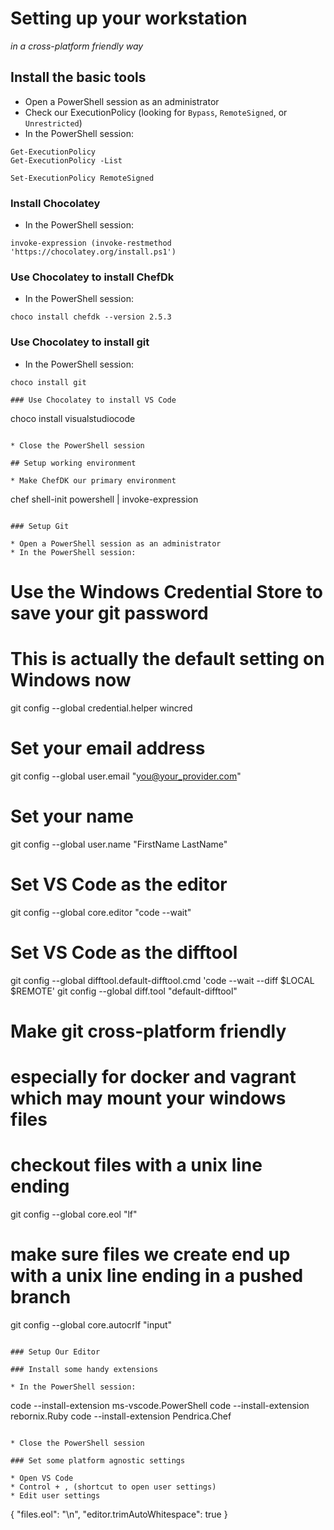 # Setting up your workstation

*in a cross-platform friendly way*

## Install the basic tools

* Open a PowerShell session as an administrator
* Check our ExecutionPolicy (looking for `Bypass`, `RemoteSigned`, or `Unrestricted`)
* In the PowerShell session:

```
Get-ExecutionPolicy
Get-ExecutionPolicy -List

Set-ExecutionPolicy RemoteSigned
```

### Install Chocolatey

* In the PowerShell session:

```
invoke-expression (invoke-restmethod 'https://chocolatey.org/install.ps1')
```

### Use Chocolatey to install ChefDk

* In the PowerShell session:

```
choco install chefdk --version 2.5.3
```

### Use Chocolatey to install git

* In the PowerShell session:

```
choco install git

### Use Chocolatey to install VS Code

```
choco install visualstudiocode
```

* Close the PowerShell session

## Setup working environment

* Make ChefDK our primary environment

```
chef shell-init powershell | invoke-expression
```

### Setup Git

* Open a PowerShell session as an administrator
* In the PowerShell session:

```
# Use the Windows Credential Store to save your git password
# This is actually the default setting on Windows now
git config --global credential.helper wincred

# Set your email address
git config --global user.email "you@your_provider.com"

# Set your name
git config --global user.name "FirstName LastName"

# Set VS Code as the editor
git config --global core.editor "code --wait"

# Set VS Code as the difftool
git config --global difftool.default-difftool.cmd 'code --wait --diff $LOCAL $REMOTE'
git config --global diff.tool "default-difftool"

# Make git cross-platform friendly 
# especially for docker and vagrant which may mount your windows files

# checkout files with a unix line ending 
git config --global core.eol "lf"

# make sure files we create end up with a unix line ending in a pushed branch
git config --global core.autocrlf "input"
```

### Setup Our Editor

### Install some handy extensions

* In the PowerShell session:

```
code --install-extension ms-vscode.PowerShell
code --install-extension rebornix.Ruby
code --install-extension Pendrica.Chef
```

* Close the PowerShell session

### Set some platform agnostic settings

* Open VS Code
* Control + , (shortcut to open user settings)
* Edit user settings

```
{
    "files.eol": "\n",
    "editor.trimAutoWhitespace": true
}
```
